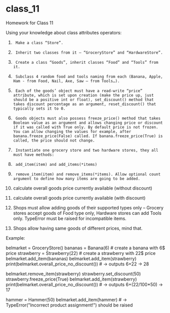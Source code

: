 # class_11
Homework for Class 11

Using your knowledge about class attributes operators:

1.      Make a class “Store”.

2.      Inherit two classes from it – “GroceryStore” and “HardwareStore”.

3.      Create a class “Goods”, inherit classes “Food” and “Tools” from it.

4.      Subclass 4 random food and tools naming from each (Banana, Apple, Ham - from Food, Nail, Axe, Saw – from Tools…).

5.      Each of the goods’ object must have a read-write “price” attribute, which is set upon creation (make the price up, just should be a positive int or float), set_discount() method that takes discount percentage as an argument, reset_discount() that typically sets it to 0.

6.      Goods objects must also possess freeze_price() method that takes Boolean value as an argument and allows changing price or discount if it was called with True only. By default price is not frozen. You can allow changing the values for example, after banana.freeze_price(False) called. If banana.freeze_price(True) is called, the price should not change.

7.      Instantiate one grocery store and two hardware stores, they all must have methods:

8.      add_item(item) and add_items(*items)

9.      remove_item(item) and remove_items(*items). Allow optional count argument to define how many items are going to be added.

10.   calculate overall goods price currently available (without discount)

11.   calculate overall goods price currently available (with discount)

12.   Shops must allow adding goods of their supported types only – Grocery stores accept goods of Food type only, Hardware stores can add Tools only.
TypeError must be raised for incompatible items.

13.   Shops allow having same goods of different prices, mind that.

 

Example:

 

belmarket = GroceryStore()
bananas = Banana(6)  # create a banana with 6$ price
strawberry = Strawberry(22)  # create a strawberry with 22$ price
belmarket.add_item(bananas)
belmarket.add_item(strawberry)
print(belmarket.overall_price_no_discount())  # -> outputs 6+22 -> 28

belmarket.remove_item(strawberry)
strawberry.set_discount(50)
strawberry.freeze_price(True)
belmarket.add_item(strawberry)
print(belmarket.overall_price_no_discount())  # -> outputs 6+(22/100*50) -> 17

hammer = Hammer(50)
belmarket.add_item(hammer)  # -> TypeError("Incorrect product assignment!") should be raised
